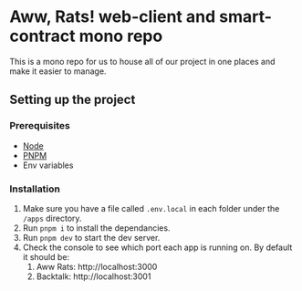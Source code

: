 # Aww, Rats! web-client and smart-contract mono repo

This is a mono repo for us to house all of our project in one places and make it easier to manage.

## Setting up the project

### Prerequisites

- [Node](https://nodejs.org/en/)
- [PNPM](https://pnpm.io/)
- Env variables

### Installation

1. Make sure you have a file called `.env.local` in each folder under the `/apps` directory.
2. Run `pnpm i` to install the dependancies.
3. Run `pnpm dev` to start the dev server.
4. Check the console to see which port each app is running on. By default it should be:
   1. Aww Rats: http://localhost:3000
   1. Backtalk: http://localhost:3001
